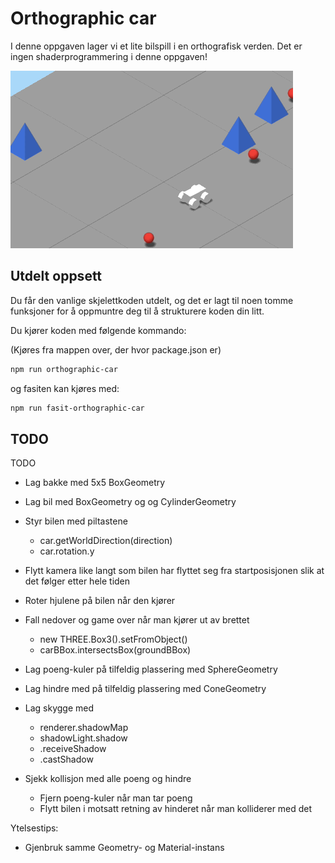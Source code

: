 # Orthographic car

I denne oppgaven lager vi et lite bilspill i en orthografisk verden. Det er ingen shaderprogrammering i denne oppgaven!

![Resultat Orthographic Car](./img/orthographic-car.gif)

## Utdelt oppsett

Du får den vanlige skjelettkoden utdelt, og det er lagt til noen tomme funksjoner for å oppmuntre deg til å strukturere koden din litt.

Du kjører koden med følgende kommando: 

(Kjøres fra mappen over, der hvor package.json er)

```sh
npm run orthographic-car
```

og fasiten kan kjøres med:

```sh
npm run fasit-orthographic-car
```

## TODO

TODO

- Lag bakke med 5x5 BoxGeometry
- Lag bil med BoxGeometry og og CylinderGeometry

- Styr bilen med piltastene
    + car.getWorldDirection(direction)
    + car.rotation.y

- Flytt kamera like langt som bilen har flyttet seg fra startposisjonen slik at det følger etter hele tiden

- Roter hjulene på bilen når den kjører
- Fall nedover og game over når man kjører ut av brettet
    + new THREE.Box3().setFromObject()
    + carBBox.intersectsBox(groundBBox)

- Lag poeng-kuler på tilfeldig plassering med SphereGeometry
- Lag hindre med på tilfeldig plassering med ConeGeometry

- Lag skygge med 
    + renderer.shadowMap
    + shadowLight.shadow
    + .receiveShadow
    + .castShadow

- Sjekk kollisjon med alle poeng og hindre
    + Fjern poeng-kuler når man tar poeng
    + Flytt bilen i motsatt retning av hinderet når man kolliderer med det

Ytelsestips:
- Gjenbruk samme Geometry- og Material-instans
